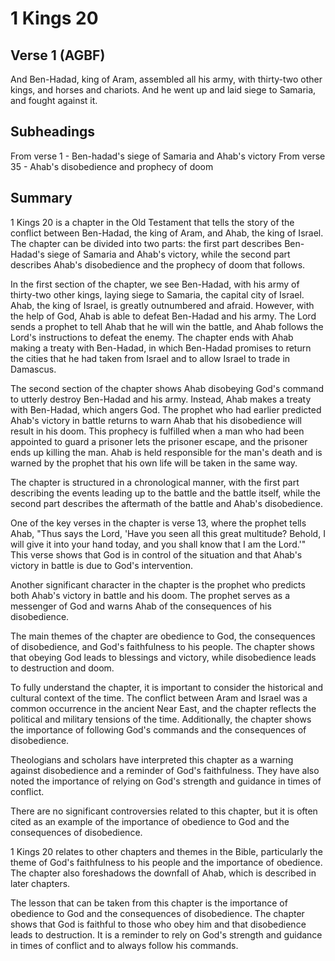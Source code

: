 # 1 Kings 20

## Verse 1 (AGBF)

And Ben-Hadad, king of Aram, assembled all his army, with thirty-two other kings, and horses and chariots. And he went up and laid siege to Samaria, and fought against it.

## Subheadings

From verse 1 - Ben-hadad's siege of Samaria and Ahab's victory
From verse 35 - Ahab's disobedience and prophecy of doom

## Summary

1 Kings 20 is a chapter in the Old Testament that tells the story of the conflict between Ben-Hadad, the king of Aram, and Ahab, the king of Israel. The chapter can be divided into two parts: the first part describes Ben-Hadad's siege of Samaria and Ahab's victory, while the second part describes Ahab's disobedience and the prophecy of doom that follows.

In the first section of the chapter, we see Ben-Hadad, with his army of thirty-two other kings, laying siege to Samaria, the capital city of Israel. Ahab, the king of Israel, is greatly outnumbered and afraid. However, with the help of God, Ahab is able to defeat Ben-Hadad and his army. The Lord sends a prophet to tell Ahab that he will win the battle, and Ahab follows the Lord's instructions to defeat the enemy. The chapter ends with Ahab making a treaty with Ben-Hadad, in which Ben-Hadad promises to return the cities that he had taken from Israel and to allow Israel to trade in Damascus.

The second section of the chapter shows Ahab disobeying God's command to utterly destroy Ben-Hadad and his army. Instead, Ahab makes a treaty with Ben-Hadad, which angers God. The prophet who had earlier predicted Ahab's victory in battle returns to warn Ahab that his disobedience will result in his doom. This prophecy is fulfilled when a man who had been appointed to guard a prisoner lets the prisoner escape, and the prisoner ends up killing the man. Ahab is held responsible for the man's death and is warned by the prophet that his own life will be taken in the same way.

The chapter is structured in a chronological manner, with the first part describing the events leading up to the battle and the battle itself, while the second part describes the aftermath of the battle and Ahab's disobedience.

One of the key verses in the chapter is verse 13, where the prophet tells Ahab, "Thus says the Lord, 'Have you seen all this great multitude? Behold, I will give it into your hand today, and you shall know that I am the Lord.'" This verse shows that God is in control of the situation and that Ahab's victory in battle is due to God's intervention.

Another significant character in the chapter is the prophet who predicts both Ahab's victory in battle and his doom. The prophet serves as a messenger of God and warns Ahab of the consequences of his disobedience.

The main themes of the chapter are obedience to God, the consequences of disobedience, and God's faithfulness to his people. The chapter shows that obeying God leads to blessings and victory, while disobedience leads to destruction and doom.

To fully understand the chapter, it is important to consider the historical and cultural context of the time. The conflict between Aram and Israel was a common occurrence in the ancient Near East, and the chapter reflects the political and military tensions of the time. Additionally, the chapter shows the importance of following God's commands and the consequences of disobedience.

Theologians and scholars have interpreted this chapter as a warning against disobedience and a reminder of God's faithfulness. They have also noted the importance of relying on God's strength and guidance in times of conflict.

There are no significant controversies related to this chapter, but it is often cited as an example of the importance of obedience to God and the consequences of disobedience.

1 Kings 20 relates to other chapters and themes in the Bible, particularly the theme of God's faithfulness to his people and the importance of obedience. The chapter also foreshadows the downfall of Ahab, which is described in later chapters.

The lesson that can be taken from this chapter is the importance of obedience to God and the consequences of disobedience. The chapter shows that God is faithful to those who obey him and that disobedience leads to destruction. It is a reminder to rely on God's strength and guidance in times of conflict and to always follow his commands.